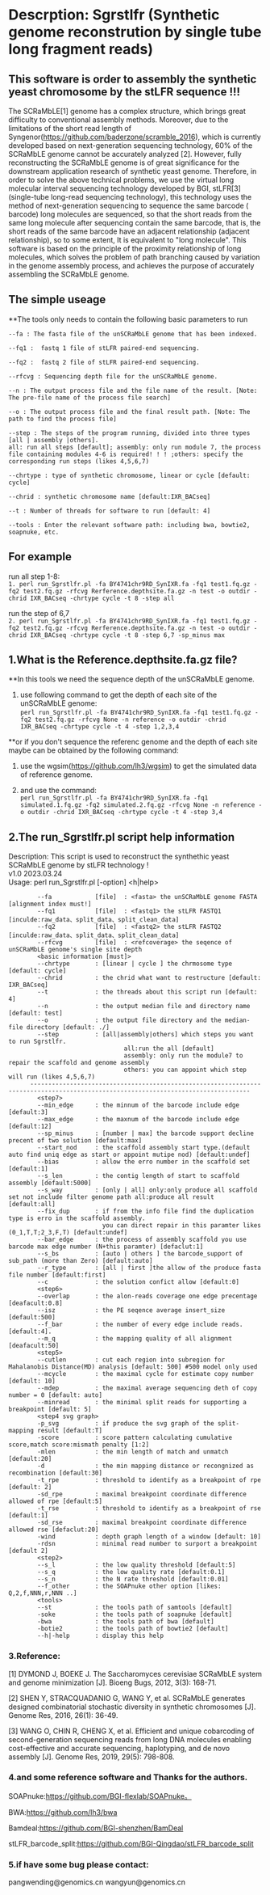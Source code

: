 # Descrption: Sgrstlfr (Synthetic genome reconstrution by single tube long fragment reads) 

## This software is order to assembly the synthetic yeast chromosome by the stLFR sequence !!!

The SCRaMbLE[1] genome has a complex structure, which brings great difficulty to conventional assembly methods. Moreover, due to the limitations of the short read length of Syngenor(https://github.com/baderzone/scramble_2016), which is currently developed based on next-generation sequencing technology, 60% of the SCRaMbLE genome cannot be accurately analyzed [2]. However, fully reconstructing the SCRaMbLE genome is of great significance for the downstream application research of synthetic yeast genome. Therefore, in order to solve the above technical problems, we use the virtual long molecular interval sequencing technology developed by BGI, stLFR[3] (single-tube long-read sequencing technology), this technology uses the method of next-generation sequencing to sequence the same barcode ( barcode) long molecules are sequenced, so that the short reads from the same long molecule after sequencing contain the same barcode, that is, the short reads of the same barcode have an adjacent relationship (adjacent relationship), so to some extent, It is equivalent to "long molecule". This software is based on the principle of the proximity relationship of long molecules, which solves the problem of path branching caused by variation in the genome assembly process, and achieves the purpose of accurately assembling the SCRaMbLE genome.


## The simple useage  
**The tools only needs to contain the following basic parameters to run  
```
--fa : The fasta file of the unSCRaMbLE genome that has been indexed.

--fq1 :  fastq 1 file of stLFR paired-end sequencing.

--fq2 :  fastq 2 file of stLFR paired-end sequencing.

--rfcvg : Sequencing depth file for the unSCRaMbLE genome.

--n : The output process file and the file name of the result. [Note: The pre-file name of the process file search]

--o : The output process file and the final result path. [Note: The path to find the process file]

--step : The steps of the program running, divided into three types [all | assembly |others].
all: run all steps [default]; assembly: only run module 7, the process file containing modules 4-6 is required! ! ! ;others: specify the corresponding run steps (likes 4,5,6,7)

--chrtype : type of synthetic chromosome, linear or cycle [default: cycle]  

--chrid : synthetic chromosome name [default:IXR_BACseq]  

--t : Number of threads for software to run [default: 4]  

--tools : Enter the relevant software path: including bwa, bowtie2, soapnuke, etc. 
```
## For example  

run all step 1-8:  
```1. perl run_Sgrstlfr.pl -fa BY4741chr9RD_SynIXR.fa -fq1 test1.fq.gz -fq2 test2.fq.gz -rfcvg Rerference.depthsite.fa.gz -n test -o outdir -chrid IXR_BACseq -chrtype cycle -t 8 -step all```

run the step of 6,7  
```2. perl run_Sgrstlfr.pl -fa BY4741chr9RD_SynIXR.fa -fq1 test1.fq.gz -fq2 test2.fq.gz -rfcvg Rerference.depthsite.fa.gz -n test -o outdir -chrid IXR_BACseq -chrtype cycle -t 8 -step 6,7 -sp_minus max``` 

## 1.What is the Reference.depthsite.fa.gz file?  
**In this tools we need the sequence depth of the unSCRaMbLE genome.   

1. use following command to get the depth of each site of the unSCRaMbLE genome:  
    ```perl run_Sgrstlfr.pl -fa BY4741chr9RD_SynIXR.fa -fq1 test1.fq.gz -fq2 test2.fq.gz -rfcvg None -n reference -o outdir -chrid IXR_BACseq -chrtype cycle -t 4 -step 1,2,3,4```   

**or if you don't sequence the referenc genome and the depth of each site maybe can be obtained by the following command:  

1. use the wgsim(https://github.com/lh3/wgsim) to get the simulated data of reference genome.  

2. and use the command:  
   ```perl run_Sgrstlfr.pl -fa BY4741chr9RD_SynIXR.fa -fq1 simulated.1.fq.gz -fq2 simulated.2.fq.gz -rfcvg None -n reference -o outdir -chrid IXR_BACseq -chrtype cycle -t 4 -step 3,4```  

## 2.The run_Sgrstlfr.pl script help information  
Description: This script is used to reconstruct the synthethic yeast SCRaMbLE genome by stLFR technology !    
                 v1.0 2023.03.24     
    Usage: perl run_Sgrstlfr.pl [-option] <h|help>    

            --fa            [file]  : <fasta> the unSCRaMbLE genome FASTA [alignment index must!]
            --fq1           [file]  : <fastq1> the stLFR FASTQ1 [inculde:raw_data、split_data、split_clean_data]
            --fq2           [file]  : <fastq2> the stLFR FASTQ2 [inculde:raw_data、split_data、split_clean_data]       
            --rfcvg         [file]  : <refcoverage> the seqence of unSCRaMbLE genome's single site depth
            <basic information [must]>
            --chrtype       : [linear | cycle ] the chrmosome type [default: cycle]
            --chrid         : the chrid what want to restructure [default: IXR_BACseq]
            --t             : the threads about this script run [default: 4]
            --n             : the output median file and directory name  [default: test]
            --o             : the output file directory and the median-file directory [default: ./]
            --step          : [all|assembly|others] which steps you want to run Sgrstlfr.
                                    all:run the all [default]
                                    assembly: only run the module7 to repair the scaffold and genome assembly
                                    others: you can appoint which step will run (likes 4,5,6,7)
          ----------------------------------------------------------------------------------------------------------------------------------- 
            <step7>
            --min_edge      : the minnum of the barcode include edge [default:3]
            --max_edge      : the maxnum of the barcode include edge [default:12] 
            --sp_minus      : [number | max] the barcode support decline precent of two solution [default:max]  
            --start_nod     : the scaffold assembly start type.(default auto find uniq edge as start or appoint mutipe nod) [default:undef]
            --bias          : allow the erro number in the scaffold set [default:1]
            --s_len         : the contig length of start to scaffold assembly [default:5000]
            --s_way         : [only | all] only:only produce all scaffold set not include filter genome path all:produce all result [default:all]
            --fix_dup       : if from the info file find the duplication type is erro in the scaffold assembly. 
                              you can direct repair in this paramter likes (0_1,T,T;2_3,F,T) [default:undef]
            --bar_edge      : the process of assembly scaffold you use barcode max edge number (N+this paramter) [defaclut:1] 
            --s_bs          : [auto | others ] the barcode_support of sub_path (more than Zero) [default:auto]
            --r_type        : [all | first ]the allow of the produce fasta file number [default:first]
            --c             : the solution confict allow [default:0] 
            <step6>
            --overlap       : the alon-reads coverage one edge precentage [deafacult:0.8]
            --isz           : the PE seqence average insert_size [default:500]
            --f_bar         : the number of every edge include reads. [default:4].
            --m_q           : the mapping quality of all alignment [deafacult:50]
            <step5>
            --cutlen        : cut each region into subregion for Mahalanobis Distance(MD) analysis [default: 500] #500 model only used
            --mcycle        : the maximal cycle for estimate copy number [default: 10] 
            --mdep          : the maximal average sequencing deth of copy number = 0 [default: auto] 
            --minread       : the minimal split reads for supporting a breakpoint [default: 5]
            <step4 svg graph>
            -p_svg          : if produce the svg graph of the split-mapping result [default:T]
            -score          : score pattern calculating cumulative score,match score:mismath penalty [1:2]
            -mlen           : the min length of match and unmatch [default:20]
            -d              : the min mapping distance or recongnized as recombination [default:30]
            -t_rpe          : threshold to identify as a breakpoint of rpe [default: 2]
            -sd_rpe         : maximal breakpoint coordinate difference allowed of rpe [default:5]
            -t_rse          : threshold to identify as a breakpoint of rse [default:1]
            -sd_rse         : maximal breakpoint coordinate difference allowed rse [defaclut:20]
            -wind           : depth graph length of a window [default: 10]
            -rdsn		    : minimal read number to surport a breakpoint [default 2]
            <step2>
            --s_l           : the low quality threshold [default:5]
            --s_q           : the low quality rate [default:0.1]
            --s_n           : the N rate threshold [default:0.01]
            --f_other       : the SOAPnuke other option [likes: Q,2,f,NNN,r,NNN ..]
            <tools>
            --st            : the tools path of samtools [default]
            -soke           : the tools path of soapnuke [default]
            -bwa            : the tools path of bwa [default]
            -botie2         : the tools path of bowtie2 [default]
            --h|-help       : display this help 

### 3.Reference:  

[1]	DYMOND J, BOEKE J. The Saccharomyces cerevisiae SCRaMbLE system and genome minimization [J]. Bioeng Bugs, 2012, 3(3): 168-71.

[2]	SHEN Y, STRACQUADANIO G, WANG Y, et al. SCRaMbLE generates designed combinatorial stochastic diversity in synthetic chromosomes [J]. Genome Res, 2016, 26(1): 36-49.

[3]	WANG O, CHIN R, CHENG X, et al. Efficient and unique cobarcoding of second-generation sequencing reads from long DNA molecules enabling cost-effective and accurate sequencing, haplotyping, and de novo assembly [J]. Genome Res, 2019, 29(5): 798-808.

### 4.and some reference software and Thanks for the authors. 

SOAPnuke:https://github.com/BGI-flexlab/SOAPnuke。

BWA:https://github.com/lh3/bwa

Bamdeal:https://github.com/BGI-shenzhen/BamDeal

stLFR_barcode_split:https://github.com/BGI-Qingdao/stLFR_barcode_split

### 5.if have some bug please contact:    
pangwending\@genomics.cn    wangyun\@genomics.cn
